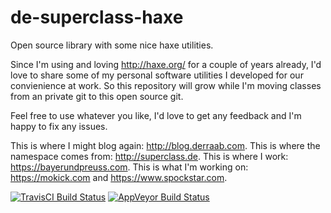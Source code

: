 # de-superclass-haxe
Open source library with some nice haxe utilities.

Since I'm using and loving http://haxe.org/ for a couple of years already, I'd love to share some of my personal software utilities I developed for our convienience at work. So this repository will grow while I'm moving classes from an private git to this open source git.

Feel free to use whatever you like, I'd love to get any feedback and I'm happy to fix any issues.

This is where I might blog again: http://blog.derraab.com.
This is where the namespace comes from: http://superclass.de.
This is where I work: https://bayerundpreuss.com.
This is what I'm working on: https://mokick.com and https://www.spockstar.com.



[![TravisCI Build Status](https://travis-ci.org/derRaab/de-superclass-haxe.svg?branch=master)](https://travis-ci.org/derRaab/de-superclass-haxe) [![AppVeyor Build Status](https://ci.appveyor.com/api/projects/status/github/derRaab/de-superclass-haxe?branch=master&svg=true)](https://ci.appveyor.com/project/derRaab/de-superclass-haxe)

